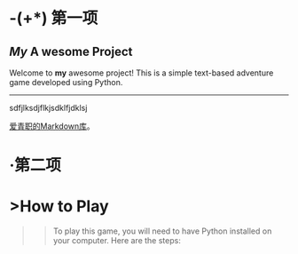 # -(+*) 第一项
## *My* **A** wesome Project
Welcome to **my** awesome project! This is a simple text-based adventure game developed using Python.
***
sdfjlksdjflkjsdklfjdklsj

[爱青职的Markdown库](edge://extensions/)。

# ·第二项
# >How to Play
>>To play this game, you will need to have Python installed on your computer. Here are the steps:

